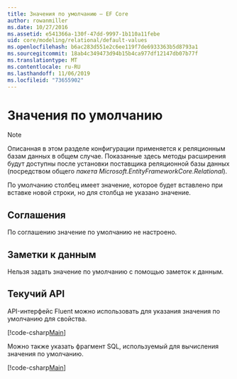 ```yaml
---
title: Значения по умолчанию — EF Core
author: rowanmiller
ms.date: 10/27/2016
ms.assetid: e541366a-130f-47dd-9997-1b110a11febe
uid: core/modeling/relational/default-values
ms.openlocfilehash: b6ac283d551e2c6ee119f7de6933363b5d8793a1
ms.sourcegitcommit: 18ab4c349473d94b15b4ca977df12147db07b77f
ms.translationtype: MT
ms.contentlocale: ru-RU
ms.lasthandoff: 11/06/2019
ms.locfileid: "73655902"
---
```

# <a name="default-values"></a>Значения по умолчанию

> [!NOTE]  
> Описанная в этом разделе конфигурации применяется к реляционным базам данных в общем случае. Показанные здесь методы расширения будут доступны после установки поставщика реляционной базы данных (посредством общего *пакета Microsoft.EntityFrameworkCore.Relational*).

По умолчанию столбец имеет значение, которое будет вставлено при вставке новой строки, но для столбца не указано значение.

## <a name="conventions"></a>Соглашения

По соглашению значение по умолчанию не настроено.

## <a name="data-annotations"></a>Заметки к данным

Нельзя задать значение по умолчанию с помощью заметок к данным.

## <a name="fluent-api"></a>Текучий API

API-интерфейс Fluent можно использовать для указания значения по умолчанию для свойства.

[!code-csharp[Main](../../../../samples/core/Modeling/FluentAPI/Relational/DefaultValue.cs?name=DefaultValue&highlight=9)]

Можно также указать фрагмент SQL, используемый для вычисления значения по умолчанию.

[!code-csharp[Main](../../../../samples/core/Modeling/FluentAPI/Relational/DefaultValueSql.cs?name=DefaultValueSql&highlight=9)]
